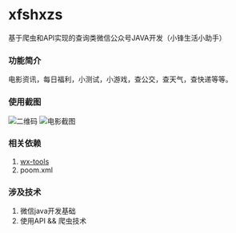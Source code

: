 # xfshxzs
基于爬虫和API实现的查询类微信公众号JAVA开发（小锋生活小助手）

### 功能简介
电影资讯，每日福利，小测试，小游戏，查公交，查天气，查快递等等。

### 使用截图
![二维码](http://img.blog.csdn.net/20160724171659263)
![电影截图](http://img.blog.csdn.net/20160724161304217)

### 相关依赖
1. [wx-tools](https://github.com/antgan/wx-tools)
2. poom.xml

### 涉及技术
1. 微信java开发基础
2. 使用API && 爬虫技术
